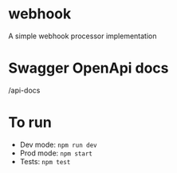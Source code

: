 # webhook
A simple webhook processor implementation

# Swagger OpenApi docs

/api-docs

# To run

- Dev mode: `npm run dev`
- Prod mode: `npm start`
- Tests: `npm test`